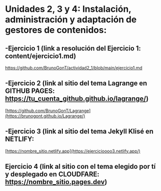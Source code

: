 # Unidades 2, 3 y 4: Instalación, administración y adaptación de gestores de contenidos:

## -Ejercicio 1 (link a resolución del Ejercicio 1: content/ejercicio1.md)

https://github.com/BrunoGonT/actividad2_1/blob/main/ejercicio1.md

## -Ejercicio 2 (link al sitio del tema Lagrange en GITHUB PAGES: https://tu_cuenta_github.github.io/lagrange/)

[https://github.com/BrunoGonT/Lagrange](https://brunogont.github.io/Lagrange/)

## -Ejercicio 3 (link al sitio del tema Jekyll Klisé en NETLIFY:
[https://nombre_sitio.netlify.app](https://ejercicioooo3.netlify.app/)


## Ejercicio 4 (link al sitio con el tema elegido por tí y desplegado en CLOUDFARE: https://nombre_sitio.pages.dev)
